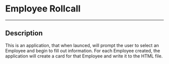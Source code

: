 <h1> Employee Rollcall</h1>
<hr>

<h2> Description </h2>
<p> This is an application, that when launced, will prompt the user to select an Employee and begin to fill out information. For each Employee created, the application will create a card for that Employee and write it to the HTML file.</p>
